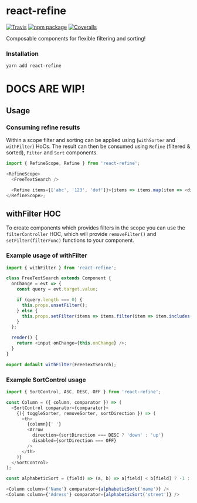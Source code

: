 # react-refine

[![Travis][build-badge]][build]
[![npm package][npm-badge]][npm]
[![Coveralls][coveralls-badge]][coveralls]

Composable components for flexible filtering and sorting!

[build-badge]: https://img.shields.io/travis/flydiverny/react-refine/master.png?style=flat-square
[build]: https://travis-ci.org/flydiverny/react-refine
[npm-badge]: https://img.shields.io/npm/v/npm-package.png?style=flat-square
[npm]: https://www.npmjs.org/package/react-refine
[coveralls-badge]: https://img.shields.io/coveralls/flydiverny/react-refine/master.png?style=flat-square
[coveralls]: https://coveralls.io/github/flydiverny/react-refine

### Installation

```
yarn add react-refine
```

# DOCS ARE WIP!

## Usage

### Consuming refine results

Within a scope filter and sorting can be applied using (`withSorter` and `withFilter`) HoCs.
The result can then be consumed using `Refine` (filtered & sorted), `Filter` and `Sort` components.

```js
import { RefineScope, Refine } from 'react-refine';

<RefineScope>
  <FreeTextSearch />

  <Refine items={['abc', '123', 'def']}>{items => items.map(item => <div>{item}</div>)}</Refine>
</RefineScope>;
```

## withFilter HOC

To create components which provides filters in the scope you can use the `filterController` HOC, which will provide `removeFilter()` and `setFilter(filterFunc)` functions to your component.

### Example usage of withFilter

```js
import { withFilter } from 'react-refine';

class FreeTextSearch extends Component {
  onChange = evt => {
    const query = evt.target.value;

    if (query.length === 0) {
      this.props.unsetFilter();
    } else {
      this.props.setFilter(items => items.filter(item => item.includes(query)));
    }
  };

  render() {
    return <input onChange={this.onChange} />;
  }
}

export default withFilter(FreeTextSearch);
```

### Example SortControl usage

```js
import { SortControl, ASC, DESC, OFF } from 'react-refine';

const Column = ({ column, comparator }) => (
  <SortControl comparator={comparator}>
    {({ toggleSorter, removeSorter, sortDirection }) => (
      <th>
        {column}{' '}
        <Arrow
          direction={sortDirection === DESC ? 'down' : 'up'}
          disabled={sortDirection === OFF}
        />
      </th>
    )}
  </SortControl>
);
```

```js
const alphabeticSort = (field) => (a, b) => a[field] < b[field] ? -1 : a[field] > b[field] ? 1 : 0

<Column column={'Name'} comparator={alphabeticSort('name')} />
<Column column={'Adress'} comparator={alphabeticSort('street')} />
```
